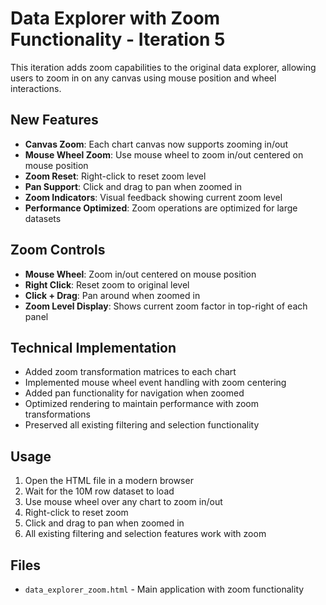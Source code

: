 # Data Explorer with Zoom Functionality - Iteration 5

This iteration adds zoom capabilities to the original data explorer, allowing users to zoom in on any canvas using mouse position and wheel interactions.

## New Features

- **Canvas Zoom**: Each chart canvas now supports zooming in/out
- **Mouse Wheel Zoom**: Use mouse wheel to zoom in/out centered on mouse position
- **Zoom Reset**: Right-click to reset zoom level
- **Pan Support**: Click and drag to pan when zoomed in
- **Zoom Indicators**: Visual feedback showing current zoom level
- **Performance Optimized**: Zoom operations are optimized for large datasets

## Zoom Controls

- **Mouse Wheel**: Zoom in/out centered on mouse position
- **Right Click**: Reset zoom to original level
- **Click + Drag**: Pan around when zoomed in
- **Zoom Level Display**: Shows current zoom factor in top-right of each panel

## Technical Implementation

- Added zoom transformation matrices to each chart
- Implemented mouse wheel event handling with zoom centering
- Added pan functionality for navigation when zoomed
- Optimized rendering to maintain performance with zoom transformations
- Preserved all existing filtering and selection functionality

## Usage

1. Open the HTML file in a modern browser
2. Wait for the 10M row dataset to load
3. Use mouse wheel over any chart to zoom in/out
4. Right-click to reset zoom
5. Click and drag to pan when zoomed in
6. All existing filtering and selection features work with zoom

## Files

- `data_explorer_zoom.html` - Main application with zoom functionality

